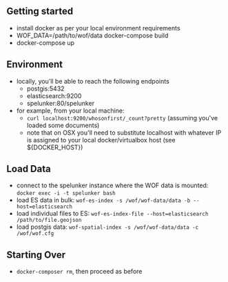 ## Getting started
* install docker as per your local environment requirements
* WOF_DATA=/path/to/wof/data docker-compose build
* docker-compose up

## Environment
* locally, you'll be able to reach the following endpoints
  * postgis:5432
  * elasticsearch:9200
  * spelunker:80/spelunker
* for example, from your local machine:
  * `curl localhost:9200/whosonfirst/_count?pretty` (assuming you've loaded some documents)
  * note that on OSX you'll need to substitute localhost with whatever IP is assigned to your local docker/virtualbox host (see ${DOCKER_HOST})

## Load Data
* connect to the spelunker instance where the WOF data is mounted: `docker exec -i -t spelunker bash`
* load ES data in bulk: `wof-es-index -s /wof/wof-data/data -b --host=elasticsearch`
* load individual files to ES: `wof-es-index-file --host=elasticsearch /path/to/file.geojson`
* load postgis data: `wof-spatial-index -s /wof/wof-data/data -c /wof/wof.cfg`

## Starting Over
* `docker-composer rm`, then proceed as before
